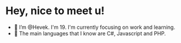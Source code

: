 # Hey, nice to meet u!

- 👋 I’m @Hevek. I'm 19. I'm currently focusing on work and learning.
- 🌱 The main languages that I know are C#, Javascript and PHP.
